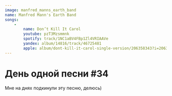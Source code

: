 ```yaml
---
image: manfred_manns_earth_band
name: Manfred Mann's Earth Band
songs:
    -
        name: Don’t Kill It Carol
        youtube: pzT3Mzsmmnk
        spotify: track/1NC1aBV4FBp1Zl4VRIAAVe
        yandex: album/14816/track/46725481
        apple: album/dont-kill-it-carol-single-version/206358343?i=206359374
---
```

# День одной песни #34

Мне на днях подкинули эту песню, делюсь)